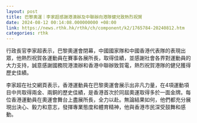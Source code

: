 ```yaml
---
layout: post
title: 巴黎奧運｜李家超感謝港澳辦及中聯辦向港隊健兒致熱烈祝賀
date: 2024-08-12 00:14:08.000000000 +08:00
link: https://news.rthk.hk/rthk/ch/component/k2/1765784-20240812.htm
categories: rthk
---
```


行政長官李家超表示，巴黎奧運會閉幕，中國國家隊和中國香港代表隊的表現出眾，他熱烈祝賀各運動員在賽事各展所長，取得佳績，並感謝社會各界對運動員的大力支持，誠意感謝國務院港澳辦和香港中聯辦致賀電，熱烈祝賀港隊的健兒獲得歷史佳績。

李家超在社交網頁表示，香港運動員在巴黎奧運會展示出非凡力量，在4項運動項目中共取得兩金、兩銅的歷史佳績，是香港首次於同屆奧運取得多於一面金牌。每位香港運動員在奧運會舞台上盡展所長，全力以赴。無論結果如何，他們都充分展現出決心、毅力和意志，發揮專業態度和體育精神，他與香港市民深受鼓舞和感動。
